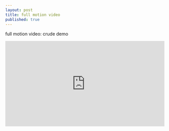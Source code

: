 ```yaml
---
layout: post
title: full motion video
published: true
---
```


full motion video: crude demo

<iframe src="https://player.vimeo.com/video/144412351?loop=1&title=0&portrait=0" width="500" height="268" frameborder="0" webkitallowfullscreen mozallowfullscreen allowfullscreen></iframe>